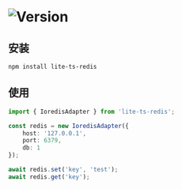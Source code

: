 # ![Version](https://img.shields.io/badge/version-1.2.0-green.svg)

## 安装
```
npm install lite-ts-redis
```

## 使用

```typescript
import { IoredisAdapter } from 'lite-ts-redis';

const redis = new IoredisAdapter({
    host: '127.0.0.1',
    port: 6379,
    db: 1
});

await redis.set('key', 'test');
await redis.get('key');
```